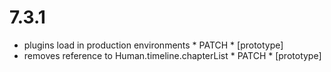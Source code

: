 7.3.1
=====

- plugins load in production environments * PATCH * [prototype]
- removes reference to Human.timeline.chapterList * PATCH * [prototype]